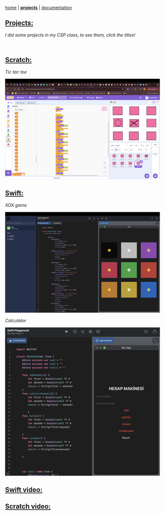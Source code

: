 [home](README.md) | **[projects](projects.md)** | [documentation](documentation.md)

## **[Projects:](https://github.com/berenazakliii/berenazakli.github.io2/tree/main/projects)**
*I did some projects in my CSP class, to see them, click the titles!*

<br>

## **[Scratch:](https://github.com/berenazakliii/berenazakli.github.io2/tree/main/projects/blockoding)**
*Tic tac toe*

<img src="Screenshot 2025-09-03 at 11.17.57.png" alt="My Photo">

<br>

## **[Swift:](https://github.com/berenazakliii/berenazakli.github.io2/tree/main/projects/swift)**

*XOX game*

<img src="Screenshot 2025-09-03 at 11.18.16.png" alt="photo">

*Calculator*

<img src="Screenshot 2025-09-04 at 11.19.23.png" alt="photo">

<br>

## [Swift video:](https://drive.google.com/file/d/1Sv3gThbgu-gjOIpwiryBfZp0z_RLUF9Y/view?usp=sharing)

## [Scratch video:](https://drive.google.com/file/d/1b4ZqT4OHX7jl7n36edUCt16QE3UP3bev/view?usp=sharing)

